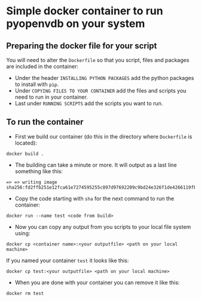 
# Simple docker container to run pyopenvdb on your system



## Preparing the docker file for your script

You will need to alter the ```Dockerfile``` so that you script, files and packages are included in the container:
- Under the header ```INSTALLING PYTHON PACKAGES``` add the python packages to install with ```pip```.
- Under ```COPYING FILES TO YOUR CONTAINER``` add the files and scripts you need to run in your container.
- Last under ```RUNNING SCRIPTS``` add the scripts you want to run.


## To run the container
- First we build our container (do this in the directory where ```Dockerfile``` is located):
```
docker build .
```
- The building can take a minute or more. It will output as a last line something like this:
```
=> => writing image sha256:fd2ffb251e12fca61e7274595255c897d97692209c9bd24e326f1de4266119fb
```
- Copy the code starting with ```sha``` for the next command to run the container:
```
docker run --name test <code from build>
```
- Now you can copy any output from you scripts to your local file system using:
```
docker cp <container name>:<your outputfile> <path on your local machine>
```
If you named your container ```test``` it looks like this:
```
docker cp test:<your outputfile> <path on your local machine>
```
- When you are done with your container you can remove it like this:
```
docker rm test
```

